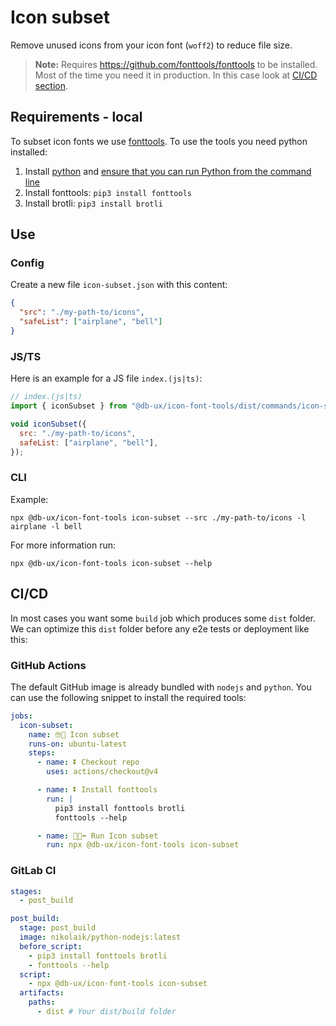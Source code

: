 # Icon subset

Remove unused icons from your icon font (`woff2`) to reduce file size.

> **Note:** Requires https://github.com/fonttools/fonttools to be installed. Most of the time you need it in production. In this case look at [CI/CD section](#cicd).

## Requirements - local

To subset icon fonts we use [fonttools](https://github.com/fonttools/fonttools). To use the tools you need python installed:

1. Install [python](https://docs.python-guide.org/starting/installation/#installation) and [ensure that you can run Python from the command line](https://packaging.python.org/en/latest/tutorials/installing-packages/#ensure-you-can-run-python-from-the-command-line)
2. Install fonttools: `pip3 install fonttools`
3. Install brotli: `pip3 install brotli`

## Use

### Config

Create a new file `icon-subset.json` with this content:

```json
{
  "src": "./my-path-to/icons",
  "safeList": ["airplane", "bell"]
}
```

### JS/TS

Here is an example for a JS file `index.(js|ts)`:

```js
// index.(js|ts)
import { iconSubset } from "@db-ux/icon-font-tools/dist/commands/icon-subset";

void iconSubset({
  src: "./my-path-to/icons",
  safeList: ["airplane", "bell"],
});
```

### CLI

Example:

```shell
npx @db-ux/icon-font-tools icon-subset --src ./my-path-to/icons -l airplane -l bell
```

For more information run:

```shell
npx @db-ux/icon-font-tools icon-subset --help
```

## CI/CD

In most cases you want some `build` job which produces some `dist` folder. We can optimize this `dist` folder before any e2e tests or deployment like this:

### GitHub Actions

The default GitHub image is already bundled with `nodejs` and `python`. You can use the following snippet to install the required tools:

```yaml
jobs:
  icon-subset:
    name: 🤓🔪 Icon subset
    runs-on: ubuntu-latest
    steps:
      - name: ⏬ Checkout repo
        uses: actions/checkout@v4

      - name: ⏬ Install fonttools
        run: |
          pip3 install fonttools brotli
          fonttools --help

      - name: 🏃🏃‍➡️ Run Icon subset
        run: npx @db-ux/icon-font-tools icon-subset
```

### GitLab CI

```yaml
stages:
  - post_build

post_build:
  stage: post_build
  image: nikolaik/python-nodejs:latest
  before_script:
    - pip3 install fonttools brotli
    - fonttools --help
  script:
    - npx @db-ux/icon-font-tools icon-subset
  artifacts:
    paths:
      - dist # Your dist/build folder
```
